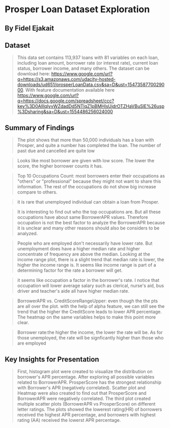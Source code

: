 # Prosper Loan Dataset Exploration
## By Fidel Ejakait


## Dataset

> This data set contains 113,937 loans with 81 variables on each loan, including loan amount, borrower rate (or interest rate), current loan status, borrower income, and many others. The dataset can be download here: https://www.google.com/url?q=https://s3.amazonaws.com/udacity-hosted-downloads/ud651/prosperLoanData.csv&sa=D&ust=1547358770029000. With feature documentation available here https://www.google.com/url?q=https://docs.google.com/spreadsheet/ccc?key%3D0AllIqIyvWZdadDd5NTlqZ1pBMHlsUjdrOTZHaVBuSlE%26usp%3Dsharing&sa=D&ust=1554486256024000

## Summary of Findings

> The plot shows that more than 50,000 individuals has a loan with Prosper, and quite a number has completed the loan. The number of past due and cancelled are quite low

>Looks like most borrower are given with low score. The lower the score, the higher borrower counts it has.

>Top 10 Occupations Count: most borrowers enter their occupations as "others" or "professional" because they might not want to share this information. The rest of the occupations do not show big increase compare to others.

>it is rare that unemployed individual can obtain a loan from Prosper.

>It is interesting to find out who the top occupations are. But all these occupations have about same BorrowerAPR values. Therefore occupation is not the best factor to analyze the BorrowerAPR because it is unclear and many other reasons should also be considers to be analyzed.

>People who are employed don't necessarily have lower rate. But unemployment does have a higher median rate and higher concentrate of frequency are above the median. Looking at the income range plot, there is a slight trend that median rate is lower, the higher the income range is. It seems like income range is part of a determining factor for the rate a borrower will get.

>it seems like occupation a factor in the borrower's rate. I notice that occupation will lower average salary such as clerical, nurse's aid, bus driver and teacher's aide all have higher median rate.

>BorrowerAPR vs. CreditScoreRangeUpper: even though the the pts are all over the plot. with the help of alpha feature, we can still see the trend that the higher the CreditScore leads to lower APR percentage. The heatmap on the same variables helps to make this point more clear.

> Borrower rate:the higher the income, the lower the rate will be. As for those unemployed, the rate will be signficantly higher than those who are employed

## Key Insights for Presentation

> First, histogram plot were created to visualize the distribution on borrower's APR percentage. After exploring all possible variables related to BorrowerAPR. ProsperScore has the strongest relationship with Borrower's APR (negatively correlated). Scatter plot and Heatmap were also created to find out that ProsperScore and BorrowerAPR were negatively correlated. The third plot created multiple scatter plots (BorrowerAPR vs ProsperScore) on different letter ratings. The plots showed the lowerest rating(HR) of borrowers received the highest APR percentage, and borrowers with highest rating (AA) received the lowerst APR percentage.
